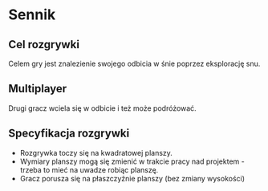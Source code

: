 # Sennik

## Cel rozgrywki

Celem gry jest znalezienie swojego odbicia w śnie poprzez eksplorację snu.

## Multiplayer

Drugi gracz wciela się w odbicie i też może podróżować.

## Specyfikacja rozgrywki

- Rozgrywka toczy się na kwadratowej planszy.
- Wymiary planszy mogą się zmienić w trakcie pracy nad projektem - trzeba to mieć na uwadze robiąc planszę.
- Gracz porusza się na płaszczyźnie planszy (bez zmiany wysokości)
